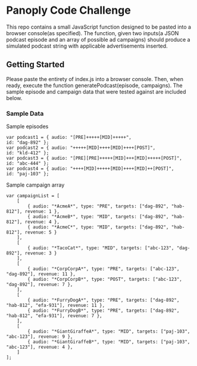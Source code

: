 # Panoply Code Challenge

This repo contains a small JavaScript function designed to be pasted into a browser console(as specified).
The function, given two inputs(a JSON podcast episode and an array of possible ad campaigns) should produce 
a simulated podcast string with applicable advertisements inserted.

## Getting Started

Please paste the entirety of index.js into a browser console. Then, when ready, execute the function generatePodcast(episode, campaigns). 
The sample episode and campaign data that were tested against are included below.

### Sample Data

Sample episodes

```
var podcast1 = { audio: "[PRE]+++++[MID]+++++",                      id: "dag-892" };
var podcast2 = { audio: "+++++[MID]++++[MID]++++[POST]",             id: "kld-412" };
var podcast3 = { audio: "[PRE][PRE]+++++[MID]+++[MID]+++++[POST]",   id: "abc-444" };
var podcast4 = { audio: "++++[MID]+++++[MID]++++[MID]++[POST]",      id: "paj-103" };
```

Sample campaign array

```
var campaignList = [ 
    [
        { audio: "*AcmeA*", type: "PRE", targets: ["dag-892", "hab-812"], revenue: 1 },
        { audio: "*AcmeB*", type: "MID", targets: ["dag-892", "hab-812"], revenue: 4 },
        { audio: "*AcmeC*", type: "MID", targets: ["dag-892", "hab-812"], revenue: 5 }
    ],
    [
        { audio: "*TacoCat*", type: "MID", targets: ["abc-123", "dag-892"], revenue: 3 }
    ],
    [
        { audio: "*CorpCorpA*", type: "PRE", targets: ["abc-123", "dag-892"], revenue: 11 },
        { audio: "*CorpCorpB*", type: "POST", targets: ["abc-123", "dag-892"], revenue: 7 },
    ],
    [
        { audio: "*FurryDogA*", type: "PRE", targets: ["dag-892", "hab-812", "efa-931"], revenue: 11 },
        { audio: "*FurryDogB*", type: "PRE", targets: ["dag-892", "hab-812", "efa-931"], revenue: 7 },
    ],
    [
        { audio: "*GiantGiraffeA*", type: "MID", targets: ["paj-103", "abc-123"], revenue: 9 },
        { audio: "*GiantGiraffeB*", type: "MID", targets: ["paj-103", "abc-123"], revenue: 4 },
    ]
];
```
